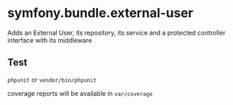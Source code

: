 # symfony.bundle.external-user

Adds an External User, its repository, its service and a protected controller interface with its middleware

## Test

`phpunit` or `vendor/bin/phpunit`

coverage reports will be available in `var/coverage`
